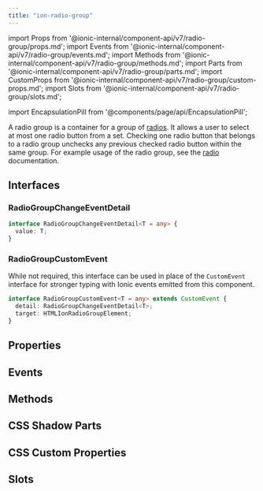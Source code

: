 ```yaml
---
title: "ion-radio-group"
---
```

import Props from '@ionic-internal/component-api/v7/radio-group/props.md';
import Events from '@ionic-internal/component-api/v7/radio-group/events.md';
import Methods from '@ionic-internal/component-api/v7/radio-group/methods.md';
import Parts from '@ionic-internal/component-api/v7/radio-group/parts.md';
import CustomProps from '@ionic-internal/component-api/v7/radio-group/custom-props.md';
import Slots from '@ionic-internal/component-api/v7/radio-group/slots.md';

<head>
  <title>ion-radio-group | Radio Button Group Usage for Ionic Apps</title>
  <meta name="description" content="A radio group is a group of radio buttons. Radio groups allow a user to select at most one radio button from a set. Learn more about ion-radio-group usage." />
</head>

import EncapsulationPill from '@components/page/api/EncapsulationPill';


A radio group is a container for a group of [radios](./radio). It allows a user to select at most one radio button from a set. Checking one radio button that belongs to a radio group unchecks any previous checked radio button within the same group. For example usage of the radio group, see the [radio](./radio) documentation.


## Interfaces

### RadioGroupChangeEventDetail

```typescript
interface RadioGroupChangeEventDetail<T = any> {
  value: T;
}
```

### RadioGroupCustomEvent

While not required, this interface can be used in place of the `CustomEvent` interface for stronger typing with Ionic events emitted from this component.

```typescript
interface RadioGroupCustomEvent<T = any> extends CustomEvent {
  detail: RadioGroupChangeEventDetail<T>;
  target: HTMLIonRadioGroupElement;
}
```


## Properties
<Props />

## Events
<Events />

## Methods
<Methods />

## CSS Shadow Parts
<Parts />

## CSS Custom Properties
<CustomProps />

## Slots
<Slots />
